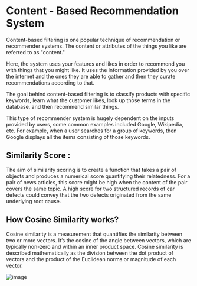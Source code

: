# Content - Based Recommendation System
Content-based filtering is one popular technique of recommendation or recommender systems. The content or attributes of the things you like are referred to as "content." 

Here, the system uses your features and likes in order to recommend you with things that you might like. It uses the information provided by you over the internet and the ones they are able to gather and then they curate recommendations according to that.  

The goal behind content-based filtering is to classify products with specific keywords, learn what the customer likes, look up those terms in the database, and then recommend similar things.

This type of recommender system is hugely dependent on the inputs provided by users, some common examples included Google, Wikipedia, etc. For example, when a user searches for a group of keywords, then Google displays all the items consisting of those keywords.

## Similarity Score : 
The aim of similarity scoring is to create a function that takes a pair of objects and produces a numerical score quantifying their relatedness. For a pair of news articles, this score might be high when the content of the pair covers the same topic. A high score for two structured records of car defects could convey that the two defects originated from the same underlying root cause.

## How Cosine Similarity works?
Cosine similarity is a measurement that quantifies the similarity between two or more vectors. It’s the cosine of the angle between vectors, which are typically non-zero and within an inner product space. 
Cosine similarity is described mathematically as the division between the dot product of vectors and the product of the Euclidean norms or magnitude of each vector.

![image](https://github.com/tholeduc1506/Movie_recommendationSystem/blob/static/cosine_similarity.png?raw=true)
